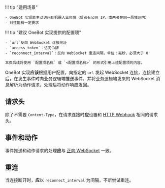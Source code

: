 !!! tip "适用场景"

    - OneBot 实现能主动访问到机器人业务端（后者有公网 IP，或两者在同一局域网内）
    - 对性能有一定要求

!!! tip "建议 OneBot 实现提供的配置项"

    - `url`反向 WebSocket 连接地址
    - `access_token`：访问令牌
    - `reconnect_interval`：反向 WebSocket 重连间隔，单位：毫秒，必须大于 0

    本页后续将使用 `配置项名称` 或 `<配置项名称>` 的形式引用上述配置项的内容。

OneBot 实现**应该**根据用户配置，向指定的 `url` 发起 WebSocket 连接，连接建立后，在发生事件时向业务逻辑端推送事件，并将业务逻辑端发来的 WebSocket 消息解析为动作请求，处理后将动作响应发回。

## 请求头

除了不需要 `Content-Type`，在请求连接时**应**设置和 [HTTP Webhook](http-webhook.md) 相同的请求头。

## 事件和动作

事件推送和动作请求的处理**应**与 [正向 WebSocket](websocket.md) 一致。

## 重连

当连接断开时，**应**以 `reconnect_interval` 为间隔，不断尝试重连。
